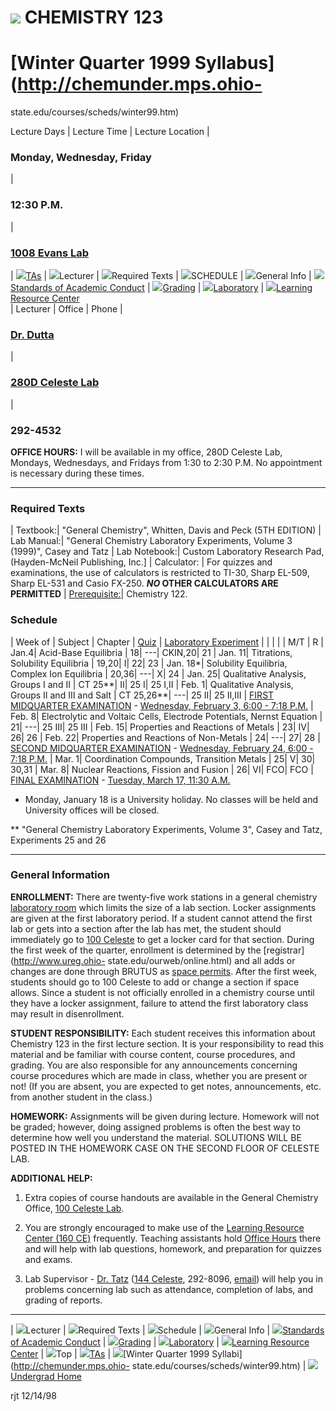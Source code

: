 #  ![](/graphics/osu_100x.gif)   CHEMISTRY 123

# [Winter Quarter 1999 Syllabus](http://chemunder.mps.ohio-
state.edu/courses/scheds/winter99.htm)

  
Lecture Days | Lecture Time | Lecture Location |

### Monday, Wednesday, Friday

|

### 12:30 P.M.

|

### [1008 Evans Lab](/rmaps/e1008map.htm)

| ![](yeldot.gif)[TAs](ta123.htm#123a) | ![](prpdot.gif)Lecturer |
![](prpdot.gif)Required Texts | ![](prpdot.gif)SCHEDULE |
![](prpdot.gif)General Info | ![](yeldot.gif)[Standards of Academic
Conduct](acadcond.htm) | ![](yeldot.gif)[Grading](s123grd.htm) |
![](yeldot.gif)[Laboratory](s123lab.htm) | ![](yeldot.gif)[Learning Resource
Center](lrc.htm)  
| Lecturer | Office | Phone |

###  [Dr. Dutta](mailto:Dutta.1@osu.edu)

|

### [280D Celeste Lab](/rmaps/c280dmap.htm)

|

### 292-4532

  
**OFFICE HOURS:** I will be available in my office, 280D Celeste Lab, Mondays,
Wednesdays, and Fridays from 1:30 to 2:30 P.M. No appointment is necessary
during these times.

* * *

  

### Required Texts

|  Textbook:| "General Chemistry", Whitten, Davis and Peck (5TH EDITION) | Lab
Manual:| "General Chemistry Laboratory Experiments, Volume 3 (1999)", Casey
and Tatz | Lab Notebook:| Custom Laboratory Research Pad, (Hayden-McNeil
Publishing, Inc.] | Calculator: | For quizzes and examinations, the use of
calculators is restricted to TI-30, Sharp EL-509, Sharp EL-531 and Casio
FX-250. **_NO_ OTHER CALCULATORS ARE PERMITTED** |
[Prerequisite:](/courses/desc-199.htm#123:)| Chemistry 122.  
  

### Schedule

| Week of | Subject | Chapter | [Quiz](s123grd.htm#quiz) | [Laboratory
Experiment](s123lab.htm#labs) |  |  |  |  | M/T | R | Jan.4| Acid-Base
Equilibria | 18| \---| CKIN,20| 21 | Jan. 11| Titrations, Solubility
Equilibria | 19,20| I| 22| 23 | Jan. 18*| Solubility Equilibria, Complex Ion
Equilibria | 20,36| \---| X| 24 | Jan. 25| Qualitative Analysis, Groups I and
II | CT 25**| II| 25 I| 25 I,II | Feb. 1| Qualitative Analysis, Groups II and
III and Salt | CT 25,26**| \---| 25 II| 25 II,III | [FIRST MIDQUARTER
EXAMINATION](s123grd.htm#exam) \- [ Wednesday, February 3, 6:00 - 7:18
P.M.](exam1.htm#123a) | Feb. 8| Electrolytic and Voltaic Cells, Electrode
Potentials, Nernst Equation | 21| \---| 25 III| 25 III | Feb. 15| Properties
and Reactions of Metals | 23| IV| 26| 26 | Feb. 22| Properties and Reactions
of Non-Metals | 24| \---| 27| 28 | [SECOND MIDQUARTER
EXAMINATION](s123grd.htm#exam) \- [Wednesday, February 24, 6:00 - 7:18
P.M.](exam2.htm#123a) | Mar. 1| Coordination Compounds, Transition Metals |
25| V| 30| 30,31 | Mar. 8| Nuclear Reactions, Fission and Fusion | 26| VI|
FCO| FCO | [FINAL EXAMINATION](s123grd.htm#exam) \- [Tuesday, March 17, 11:30
A.M.](examf.htm#123a)  
* Monday, January 18 is a University holiday. No classes will be held and University offices will be closed.  
  
** "General Chemistry Laboratory Experiments, Volume 3", Casey and Tatz,
Experiments 25 and 26  
  
  

* * *

  

### General Information

**ENROLLMENT:** There are twenty-five work stations in a general chemistry
[laboratory room](/rmaps/clabmap.htm) which limits the size of a lab section.
Locker assignments are given at the first laboratory period. If a student
cannot attend the first lab or gets into a section after the lab has met, the
student should immediately go to [100 Celeste](/rmaps/c100map.htm) to get a
locker card for that section. During the first week of the quarter, enrollment
is determined by the [registrar](http://www.ureg.ohio-
state.edu/ourweb/online.html) and all adds or changes are done through BRUTUS
as [space
permits](http://128.146.223.158/scripts/ehtcgi.exe?Student.NewCA+ViewCse).
After the first week, students should go to 100 Celeste to add or change a
section if space allows. Since a student is not officially enrolled in a
chemistry course until they have a locker assignment, failure to attend the
first laboratory class may result in disenrollment.

**STUDENT RESPONSIBILITY:** Each student receives this information about
Chemistry 123 in the first lecture section. It is your responsibility to read
this material and be familiar with course content, course procedures, and
grading. You are also responsible for any announcements concerning course
procedures which are made in class, whether you are present or not! (If you
are absent, you are expected to get notes, announcements, etc. from another
student in the class.)

**HOMEWORK:** Assignments will be given during lecture. Homework will not be
graded; however, doing assigned problems is often the best way to determine
how well you understand the material. SOLUTIONS WILL BE POSTED IN THE HOMEWORK
CASE ON THE SECOND FLOOR OF CELESTE LAB.

**ADDITIONAL HELP:**

  1. Extra copies of course handouts are available in the General Chemistry Office, [100 Celeste Lab](/rmaps/c100map.htm).

  2. You are strongly encouraged to make use of the [Learning Resource Center (160 CE)](/rmaps/c100map.htm) frequently. Teaching assistants hold [Office Hours](aidtime.htm) there and will help with lab questions, homework, and preparation for quizzes and exams.

  3. Lab Supervisor - [Dr. Tatz](http://amichemii.mps.ohio-state.edu) ([144 Celeste](/rmaps/c144map.htm), 292-8096, [email](mailto:Tatz.1@osu.edu)) will help you in problems concerning lab such as attendance, completion of labs, and grading of reports.

* * *

| ![](prpdot.gif)Lecturer | ![](prpdot.gif)Required Texts |
![](prpdot.gif)Schedule | ![](prpdot.gif)General Info |
![](yeldot.gif)[Standards of Academic Conduct](acadcond.htm) |
![](yeldot.gif)[Grading](s123grd.htm) |
![](yeldot.gif)[Laboratory](s123lab.htm) | ![](yeldot.gif)[Learning Resource
Center](lrc.htm) | ![](prpdot.gif)Top | ![](yeldot.gif)[TAs](ta123.htm#123a) |
![](reddot.gif)[Winter Quarter 1999 Syllabi](http://chemunder.mps.ohio-
state.edu/courses/scheds/winter99.htm) | ![](reddot.gif)[Undergrad
Home](/under/under.htm)  
  
rjt 12/14/98

